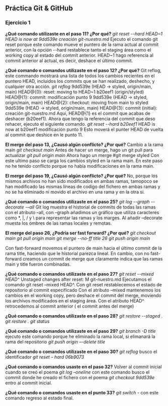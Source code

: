 ## Práctica Git & GitHub

### Ejercicio 1

**¿Qué comando utilizaste en el paso 11? ¿Por qué?**
_git reset --hard HEAD~1_
_HEAD is now at 9dd539e creación git-nuestro.md_
Ejecuto el comando git reset porque este comando mueve el puntero de la rama actual al commit anterior, con la opción --hard
restablece tanto el staging área como el working copy al estado del commit anterior. HEAD~1 hago referencia al commit
anterior al actual, es decir, deshace el último commit.

**¿Qué comando o comandos utilizaste en el paso 12? ¿Por qué?**
Git reflog, este commando mostrará una lista de todos los cambios recientes en el puntero HEAD, incluidos
los commits que se han realizado, deshecho, y cualquier otra acción.
_git reflog_
9dd539e (HEAD -> styled, origin/main, main) HEAD@{0}: reset: moving to HEAD~1
b20eef1 (origin/styled) HEAD@{1}: commit: modificación punto 9
9dd539e (HEAD -> styled, origin/main, main) HEAD@{2}: checkout: moving from main to styled
9dd539e (HEAD -> styled, origin/main, main) HEAD@{3}: commit (initial): creación git-nuestro.md
Aquí, HEAD@{1} es el commit que acabas de deshacer (b20eef1).
Ahora que tengo la referencia del commit que deso rehacer, ejecuto el siguiente comando.
_git reset --hard b20eef1_
HEAD is now at b20eef1 modificación punto 9
Esto moverá el punter HEAD de vuelta al commit que deshice en le punto 11.

**El merge del paso 13, ¿Causó algún conflicto? ¿Por qué?**
Cambio a la rama main
_git checkout main_
Antes de hacer un merge, hago un git pull para actualizar
_git pull origin main_
Ahora hago un merge
#git merge styled
Con este ultimo paso se carga los cambios styled en la rama main.
En este paso no he tenido conflicto porque no había modificaciones en la rama main.

**El merge del paso 19, ¿Causó algún conflicto? ¿Por qué?**
No, porque los mismos archivos no han sido modificados en ambas ramas, tamopoco se han modificado las mismas
líneas de codigo del fichero en ambas ramas y no se ha eliminado ni movido el archivo en una rama y en la otra si.

**¿Qué comando o comandos utilizaste en el paso 25?**
_git log --graph --decorate -–all_
Git log muestra el historial de commits de todas las ramas con el atributo –all,
con –graph añadimos un gráfico que utiliza caracteres como \*, |, / y \ para representar
las ramas y los marges. Al añadir –decorate muesta los ombres de las ramas locales y remotas.

**El merge del paso 26, ¿Podría ser fast forward? ¿Por qué?**
_git checkout main_
_git pull origin main_
_git merge --no-ff title 26_
_git push origin main_

Con fast-forward movemos el puntero de main hacia el último commit de la rama title, haciendo que le historial parezca lineal.
En cambio, con no fast-forward creamos un commit de merge que claramente indica que las ramas main y title fueron combinadas.

**¿Qué comando o comandos utilizaste en el paso 27?**
_git reset --mixed HEAD^_
Unstaged changes after reset:
M git-nuestro.md
Ejecutamos el comando git reset –mixed HEAD^.
Con git reset restablecemos el estado de repositorio al commit especificado
Con el atributo –mixed mantenemos los cambios en el working copy, pero deshace el commit del merge, moviendo los archivos modificados en el staging área.
Con el atributo HEAD^ retrocedemos al commit anterior ( el commit antes del merge)

**¿Qué comando o comandos utilizaste en el paso 28?**
_git restore --staged ._
_git restore ._
_git status_

**¿Qué comando o comandos utilizaste en el paso 29?**
_git branch -D title_ ejecuto este comando porque he eliminado la rama local, si elimanará la rama del repositorio _git push origin –-delete title_

**¿Qué comando o comandos utilizaste en el paso 30?**
_git reflog_ busco el identificador
_git reset – hard 06b9073_

**¿Qué comando o comandos usaste en el paso 32?**
Volver al commit inicial cuando se creó el poema
_git log –oneline_ con este comando busco el commit donde he creado el fichero con el poema
_git checkout 9dd539e_ entro al commit inicial.

**¿Qué comando o comandos usaste en el punto 33?**
_git switch -_ con este comando regreso al estado final.
